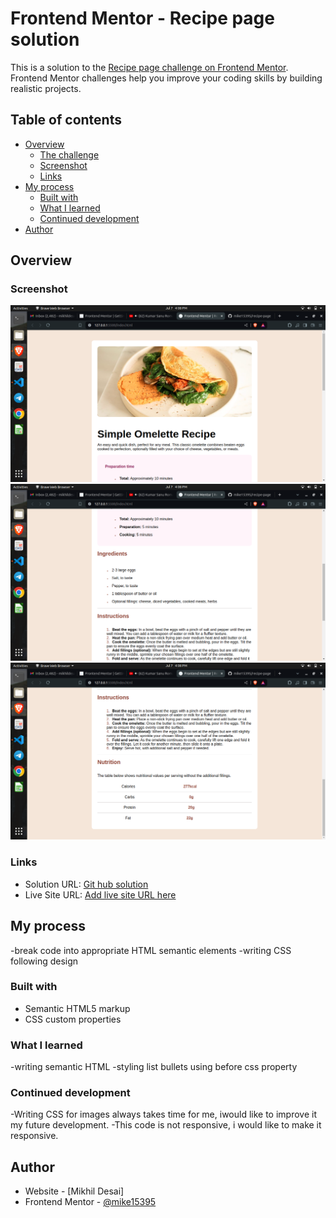 # Frontend Mentor - Recipe page solution

This is a solution to the [Recipe page challenge on Frontend Mentor](https://www.frontendmentor.io/challenges/recipe-page-KiTsR8QQKm). Frontend Mentor challenges help you improve your coding skills by building realistic projects. 

## Table of contents

- [Overview](#overview)
  - [The challenge](#the-challenge)
  - [Screenshot](#screenshot)
  - [Links](#links)
- [My process](#my-process)
  - [Built with](#built-with)
  - [What I learned](#what-i-learned)
  - [Continued development](#continued-development)
- [Author](#author)


## Overview

### Screenshot

![](./assets/screenshots/Screenshot%20from%202024-07-07%2016-08-50.png)
![](./assets/screenshots/Screenshot%20from%202024-07-07%2016-08-53.png)
![](./assets/screenshots/Screenshot%20from%202024-07-07%2016-08-56.png)


### Links

- Solution URL: [Git hub solution](https://github.com/mike15395/recipe-page)
- Live Site URL: [Add live site URL here](https://your-live-site-url.com)

## My process

-break code into appropriate HTML semantic elements
-writing CSS following design

### Built with

- Semantic HTML5 markup
- CSS custom properties

### What I learned

-writing semantic HTML
-styling list bullets using before css property


### Continued development

-Writing CSS for images always takes time for me, iwould like to improve it my future development.
-This code is not responsive, i would like to make it responsive.

## Author

- Website - [Mikhil Desai]
- Frontend Mentor - [@mike15395](https://www.frontendmentor.io/profile/yourusername)


